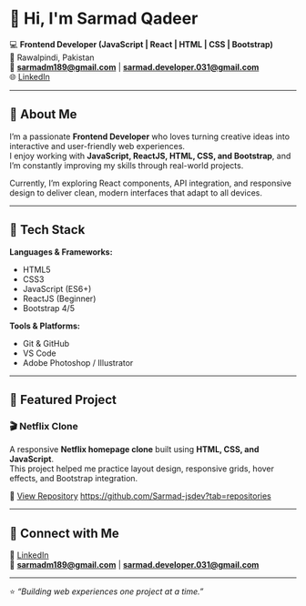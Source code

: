 # 👋 Hi, I'm Sarmad Qadeer  

💻 **Frontend Developer (JavaScript | React | HTML | CSS | Bootstrap)**  
📍 Rawalpindi, Pakistan  
📧 **sarmadm189@gmail.com** | **sarmad.developer.031@gmail.com**  
🌐 [LinkedIn](https://www.linkedin.com/in/sarmad-qadeer-728b87389)

---

## 🚀 About Me
I’m a passionate **Frontend Developer** who loves turning creative ideas into interactive and user-friendly web experiences.  
I enjoy working with **JavaScript, ReactJS, HTML, CSS, and Bootstrap**, and I’m constantly improving my skills through real-world projects.  

Currently, I’m exploring React components, API integration, and responsive design to deliver clean, modern interfaces that adapt to all devices.  

---

## 🧠 Tech Stack
**Languages & Frameworks:**  
- HTML5  
- CSS3  
- JavaScript (ES6+)  
- ReactJS (Beginner)  
- Bootstrap 4/5  

**Tools & Platforms:**  
- Git & GitHub  
- VS Code  
- Adobe Photoshop / Illustrator  

---

## 💼 Featured Project
### 🎬 Netflix Clone
A responsive **Netflix homepage clone** built using **HTML, CSS, and JavaScript**.  
This project helped me practice layout design, responsive grids, hover effects, and Bootstrap integration.

🔗 [View Repository](#) https://github.com/Sarmad-jsdev?tab=repositories

---

## 🤝 Connect with Me
💼 [LinkedIn](https://www.linkedin.com/in/sarmad-qadeer-728b87389)  
📧 **sarmadm189@gmail.com** | **sarmad.developer.031@gmail.com**  

---

⭐ *“Building web experiences one project at a time.”*  
